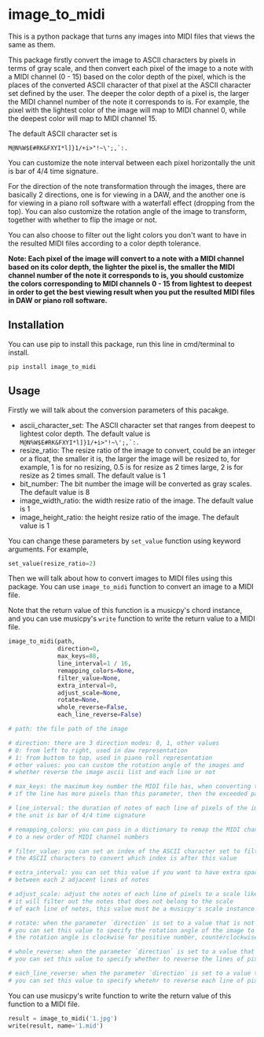 # image_to_midi
 This is a python package that turns any images into MIDI files that views the same as them.
 
 This package firstly convert the image to ASCII characters by pixels in terms of gray scale, and then convert each pixel of the image to a note with a MIDI channel (0 - 15) based on the color depth of the pixel, which is the places of the converted ASCII character of that pixel at the ASCII character set defined by the user. The deeper the color depth of a pixel is, the larger the MIDI channel number of the note it corresponds to is. For example, the pixel with the lightest color of the image will map to MIDI channel 0, while the deepest color will map to MIDI channel 15.
 
 The default ASCII character set is
 ```
 M@N%W$E#RK&FXYI*l]}1/+i>"!~\';,`:.
 ```
 
 You can customize the note interval between each pixel horizontally the unit is bar of 4/4 time signature.
 
 For the direction of the note transformation through the images, there are basically 2 directions, one is for viewing in a DAW, and the another one is for viewing in a piano roll software with a waterfall effect (dropping from the top). You can also customize the rotation angle of the image to transform, together with whether to flip the image or not.
 
 You can also choose to filter out the light colors you don't want to have in the resulted MIDI files according to a color depth tolerance.
 
 **Note: Each pixel of the image will convert to a note with a MIDI channel based on its color depth, the lighter the pixel is, the smaller the MIDI channel number of the note it corresponds to is, you should customize the colors corresponding to MIDI channels 0 - 15 from lightest to deepest in order to get the best viewing result when you put the resulted MIDI files in DAW or piano roll software.**
 ## Installation
 You can use pip to install this package, run this line in cmd/terminal to install.
 ```
 pip install image_to_midi
 ```
 
 ## Usage
 Firstly we will talk about the conversion parameters of this pacakge.
 * ascii_character_set: The ASCII character set that ranges from deepest to lightest color depth. The default value is ``M@N%W$E#RK&FXYI*l]}1/+i>"!~\';,`:.``
 * resize_ratio: The resize ratio of the image to convert, could be an integer or a float, the smaller it is, the larger the image will be resized to, for example, 1 is for no resizing, 0.5 is for resize as 2 times large, 2 is for resize as 2 times small. The default value is 1
 * bit_number: The bit number the image will be converted as gray scales. The default value is 8
 * image_width_ratio: the width resize ratio of the image. The default value is 1
 * image_height_ratio: the height resize ratio of the image. The default value is 1
 
 You can change these parameters by `set_value` function using keyword arguments. For example,
 ```python
 set_value(resize_ratio=2)
 ```
 
 Then we will talk about how to convert images to MIDI files using this package. You can use `image_to_midi` function to convert an image to a MIDI file.
 
 Note that the return value of this function is a musicpy's chord instance, and you can use musicpy's `write` function to write the return value to a MIDI file.
 
 ```python
 image_to_midi(path,
               direction=0,
               max_keys=88,
               line_interval=1 / 16,
               remapping_colors=None,
               filter_value=None,
               extra_interval=0,
               adjust_scale=None,
               rotate=None,
               whole_reverse=False,
               each_line_reverse=False)

# path: the file path of the image

# direction: there are 3 direction modes: 0, 1, other values
# 0: from left to right, used in daw representation
# 1: from buttom to top, used in piano roll representation
# other values: you can custom the rotation angle of the images and
# whether reverse the image ascii list and each line or not

# max_keys: the maximum key number the MIDI file has, when converting the image,
# if the line has more pixels than this parameter, then the exceeded part will be cut off

# line_interval: the duration of notes of each line of pixels of the image,
# the unit is bar of 4/4 time signature

# remapping_colors: you can pass in a dictionary to remap the MIDI channel numbers
# to a new order of MIDI channel numbers

# filter_value: you can set an index of the ASCII character set to filter out
# the ASCII characters to convert which index is after this value

# extra_interval: you can set this value if you want to have extra spaces
# between each 2 adjacent lines of notes

# adjust_scale: adjust the notes of each line of pixels to a scale like C major, D mixolydian,
# it will filter out the notes that does not belong to the scale
# of each line of notes, this value must be a musicpy's scale instance

# rotate: when the parameter `direction` is set to a value that is not 0 or 1,
# you can set this value to specify the rotation angle of the image to convert,
# the rotation angle is clockwise for positive number, counterclockwise for negative number

# whole_reverse: when the parameter `direction` is set to a value that is not 0 or 1,
# you can set this value to specify whether to reverse the lines of pixels of the image

# each_line_reverse: when the parameter `direction` is set to a value that is not 0 or 1,
# you can set this value to specify whetehr to reverse each line of pixels of the image
```

You can use musicpy's write function to write the return value of this function to a MIDI file.
```python
result = image_to_midi('1.jpg')
write(result, name='1.mid')
```

